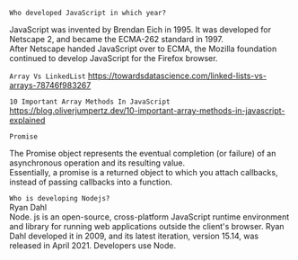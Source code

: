 ``Who developed JavaScript in which year?``<br>

JavaScript was invented by Brendan Eich in 1995. It was developed for Netscape 2, and became the ECMA-262 standard in 1997. <br>
After Netscape handed JavaScript over to ECMA, the Mozilla foundation continued to develop JavaScript for the Firefox browser.

``Array Vs LinkedList``
https://towardsdatascience.com/linked-lists-vs-arrays-78746f983267<br>

``10 Important Array Methods In JavaScript``
https://blog.oliverjumpertz.dev/10-important-array-methods-in-javascript-explained



``Promise``

The Promise object represents the eventual completion (or failure) of an asynchronous operation and its resulting value.<br>
Essentially, a promise is a returned object to which you attach callbacks, instead of passing callbacks into a function.


``Who is developing Nodejs?``<br>
Ryan Dahl<br>
Node. js is an open-source, cross-platform JavaScript runtime environment and library for running web applications outside the client's browser. Ryan Dahl developed it in 2009, and its latest iteration, version 15.14, was released in April 2021. Developers use Node.
